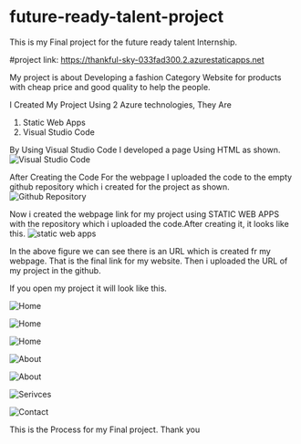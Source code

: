 # future-ready-talent-project

This is my Final project for the future ready talent Internship.
         
#project link: https://thankful-sky-033fad300.2.azurestaticapps.net
      
My project is about Developing a fashion Category Website for products with cheap price and good quality to help the people.


I Created My Project Using 2 Azure technologies, They Are 

1. Static Web Apps 
2. Visual Studio Code 

By Using Visual Studio Code I developed a page Using HTML as shown.
![Visual Studio Code](https://user-images.githubusercontent.com/91585224/196944883-ee5b2bdb-c593-43d5-8c8b-665ec7c41657.png)



After Creating the Code For the webpage I uploaded the code to the empty github repository which i created for the project as shown.
![Github Repository](https://user-images.githubusercontent.com/91585224/196945882-838e7790-80dc-469d-a809-2819be78a4cf.png)


Now i created the webpage link for my project using STATIC WEB APPS with the repository which i uploaded the code.After creating it, it looks like this.
![static web apps](https://user-images.githubusercontent.com/91585224/196947208-5280a3b2-24b1-489f-86ee-6b8058204362.png)

In the above figure we can see there is an URL which is created fr my webpage. That is the final link for my website.
Then i uploaded the URL of my project in the github.

If you open my project it will look like this.


![Home](https://user-images.githubusercontent.com/91585224/196948953-8919694e-02a2-4f30-98c0-9a77462613f6.png)

![Home](https://user-images.githubusercontent.com/91585224/196949026-8f379c1b-5ab0-4b88-8032-1fe1c51b6481.png)

![Home](https://user-images.githubusercontent.com/91585224/196949047-55e76364-8926-4746-a0cb-7c0801683814.png)

![About](https://user-images.githubusercontent.com/91585224/196949057-ee984718-b680-4b81-b4f8-be8e27e49776.png)

![About](https://user-images.githubusercontent.com/91585224/196949067-06019034-68ad-4e81-86bd-d0df8a165233.png)

![Serivces](https://user-images.githubusercontent.com/91585224/196949082-90914435-ec2f-494e-ab46-0492dbccd69c.png)

![Contact](https://user-images.githubusercontent.com/91585224/196949717-9eaa0b02-1995-470a-ae5e-8d6a1a10ce3f.png)


This is the Process for my Final project.
Thank you
